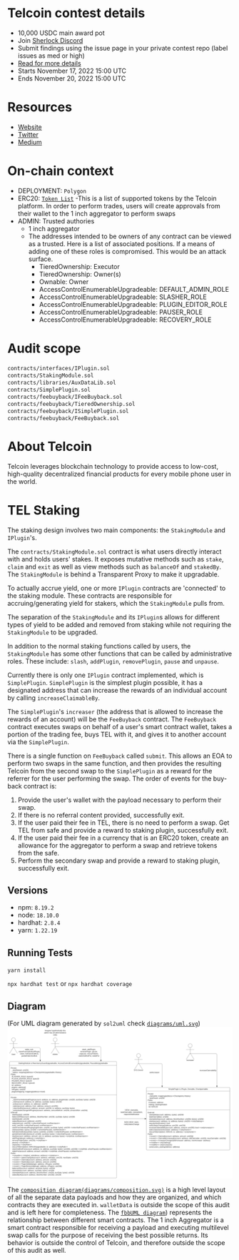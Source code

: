 # Telcoin contest details

- 10,000 USDC main award pot
- Join [Sherlock Discord](https://discord.gg/MABEWyASkp)
- Submit findings using the issue page in your private contest repo (label issues as med or high)
- [Read for more details](https://docs.sherlock.xyz/audits/watsons)
- Starts November 17, 2022 15:00 UTC
- Ends November 20, 2022 15:00 UTC

# Resources

- [Website](https://www.telco.in/)
- [Twitter](https://twitter.com/telcoin)
- [Medium](https://telcoin.medium.com/)

# On-chain context
- DEPLOYMENT: `Polygon`
- ERC20: [`Token List`](https://tokenlists.org/token-list?url=https://raw.githubusercontent.com/telcoin/token-lists/master/telcoins.json)
-This is a list of supported tokens by the Telcoin platform. In order to perform trades, users will create approvals from their wallet to the 1 inch aggregator to perform swaps
- ADMIN: Trusted authories
    - 1 inch aggregator
    - The addresses intended to be owners of any contract can be viewed as a trusted. Here is a list of associated positions. If a means of adding one of these roles is compromised. This would be an attack surface.
        - TieredOwnership: Executor
        - TieredOwnership: Owner(s)
        - Ownable: Owner
        - AccessControlEnumerableUpgradeable: DEFAULT_ADMIN_ROLE
        - AccessControlEnumerableUpgradeable: SLASHER_ROLE
        - AccessControlEnumerableUpgradeable: PLUGIN_EDITOR_ROLE
        - AccessControlEnumerableUpgradeable: PAUSER_ROLE
        - AccessControlEnumerableUpgradeable: RECOVERY_ROLE

# Audit scope
```
contracts/interfaces/IPlugin.sol
contracts/StakingModule.sol
contracts/libraries/AuxDataLib.sol
contracts/SimplePlugin.sol
contracts/feebuyback/IFeeBuyback.sol
contracts/feebuyback/TieredOwnership.sol
contracts/feebuyback/ISimplePlugin.sol
contracts/feebuyback/FeeBuyback.sol
```

# About Telcoin
Telcoin leverages blockchain technology to provide access to low-cost, high-quality decentralized financial products for every mobile phone user in the world.

# TEL Staking
The staking design involves two main components: the `StakingModule` and `IPlugin`'s.

The `contracts/StakingModule.sol` contract is what users directly interact with and holds users' stakes. 
It exposes mutative methods such as `stake`, `claim` and `exit` as well as view methods such as `balanceOf` and `stakedBy`. 
The `StakingModule` is behind a Transparent Proxy to make it upgradable. 

To actually accrue yield, one or more `IPlugin` contracts are 'connected' to the staking module. 
These contracts are responsible for accruing/generating yield for stakers, which the `StakingModule` pulls from. 

The separation of the `StakingModule` and its `IPlugin`s allows for different types of yield to be added and removed from staking while not requiring the `StakingModule` to be upgraded. 

In addition to the normal staking functions called by users, the `StakingModule` has some other functions that can be called by administrative roles. 
These include: `slash`, `addPlugin`, `removePlugin`, `pause` and `unpause`.

Currently there is only one `IPlugin` contract implemented, which is `SimplePlugin`. 
`SimplePlugin` is the simplest plugin possible, it has a designated address that can increase the rewards of an individual account by calling `increaseClaimableBy`. 

The `SimplePlugin`'s `increaser` (the address that is allowed to increase the rewards of an account) will be the `FeeBuyback` contract. The `FeeBuyback` contract executes swaps on behalf of a user's smart contract wallet, takes a portion of the trading fee, buys TEL with it, and gives it to another account via the `SimplePlugin`.

There is a single function on `FeeBuyback` called `submit`. This allows an EOA to perform two swaps in the same function, and then provides the resulting Telcoin from the second swap to the `SimplePlugin` as a reward for the referrer for the user performing the swap. The order of events for the buy-back contract is:
1. Provide the user's wallet with the payload necessary to perform their swap.
2. If there is no referral content provided, successfully exit.
3. If the user paid their fee in TEL, there is no need to perform a swap. Get TEL from safe and provide a reward to staking plugin, successfully exit.
4. If the user paid their fee in a currency that is an ERC20 token, create an allowance for the aggregator to perform a swap and retrieve tokens from the safe.
5. Perform the secondary swap and provide a reward to staking plugin, successfully exit.

## Versions
- npm: `8.19.2`
- node: `18.10.0`
- hardhat: `2.8.4`
- yarn: `1.22.19`

## Running Tests
`yarn install`

`npx hardhat test` or `npx hardhat coverage`

## Diagram
(For UML diagram generated by `sol2uml` check [`diagrams/uml.svg`](./diagrams/uml.svg))
![](./diagrams/flow.svg)

The [`composition diagram(diagrams/composition.svg)`](./diagrams/composition.svg) is a high level layout of all the separate data payloads and how they are organized, and which contracts they are executed in. `walletData` is outside the scope of this audit and is left here for completeness. The [`fbbUML diagram`](./diagrams/fbbUML.svg)) represents the relationship between different smart contracts. The 1 inch Aggregator is a smart contract responsible for receiving a payload and executing multilevel swap calls for the purpose of receiving the best possible returns. Its behavior is outside the control of Telcoin, and therefore outside the scope of this audit as well. 
